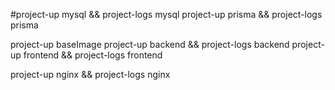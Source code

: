 #project-up mysql && project-logs mysql
project-up prisma && project-logs prisma

project-up baseImage
project-up backend && project-logs backend
project-up frontend && project-logs frontend

project-up nginx && project-logs nginx
